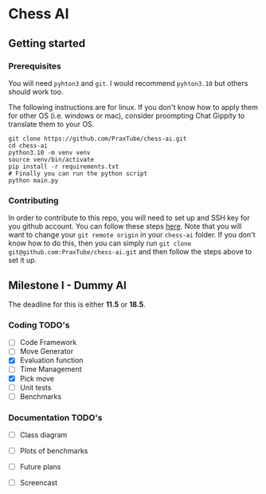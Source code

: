 # Chess AI

## Getting started

### Prerequisites

You will need `pyhton3` and `git`. I would recommend `pyhton3.10` but others should work too.

The following instructions are for linux. If you don't know how to apply
them for other OS (i.e. windows or mac), consider proompting Chat Gippity to translate them to your OS.

```
git clone https://github.com/PraxTube/chess-ai.git
cd chess-ai
python3.10 -m venv venv
source venv/bin/activate
pip install -r requirements.txt
# Finally you can run the python script
python main.py
```

### Contributing

In order to contribute to this repo, you will need to set up and SSH key for you github account.
You can follow these steps [here](https://docs.github.com/en/authentication/connecting-to-github-with-ssh/generating-a-new-ssh-key-and-adding-it-to-the-ssh-agent).
Note that you will want to change your `git remote origin` in your `chess-ai` folder.
If you don't know how to do this, then you can simply run `git clone git@github.com:PraxTube/chess-ai.git` and then follow the steps above to set it up.

## Milestone I - Dummy AI

The deadline for this is either **11.5** or **18.5**.

### Coding TODO's

- [ ] Code Framework
- [ ] Move Generator
- [x] Evaluation function
- [ ] Time Management
- [x] Pick move
- [ ] Unit tests
- [ ] Benchmarks

### Documentation TODO's

- [ ] Class diagram
- [ ] Plots of benchmarks
- [ ] Future plans
- [ ] Screencast

